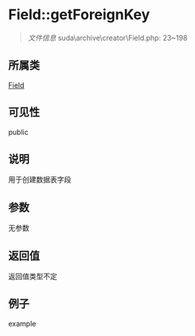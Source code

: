 # Field::getForeignKey

> *文件信息* suda\archive\creator\Field.php: 23~198
## 所属类 

[Field](../Field.md)

## 可见性

  public  
## 说明

用于创建数据表字段

## 参数

无参数
## 返回值
返回值类型不定
## 例子

example